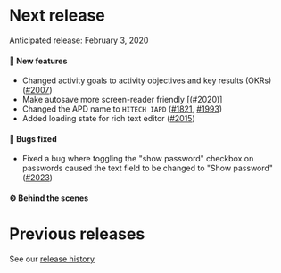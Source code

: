 # Next release

Anticipated release: February 3, 2020

#### 🚀 New features

- Changed activity goals to activity objectives and key results (OKRs) ([#2007])
- Make autosave more screen-reader friendly [(#2020)]
- Changed the APD name to `HITECH IAPD` ([#1821], [#1993])
- Added loading state for rich text editor ([#2015])

#### 🐛 Bugs fixed

- Fixed a bug where toggling the "show password" checkbox on passwords caused the text field to be changed to "Show password" ([#2023])

#### ⚙️ Behind the scenes

# Previous releases

See our [release history](https://github.com/18F/cms-hitech-apd/releases)

[#2007]: https://github.com/18F/cms-hitech-apd/issues/2007
[#1821]: https://github.com/18F/cms-hitech-apd/issues/1821
[#1993]: https://github.com/18F/cms-hitech-apd/issues/199
[#2015]: https://github.com/18F/cms-hitech-apd/pull/2015
[#2023]: https://github.com/18F/cms-hitech-apd/issues/2023
[#2020]: https://github.com/18F/cms-hitech-apd/pull/2028
